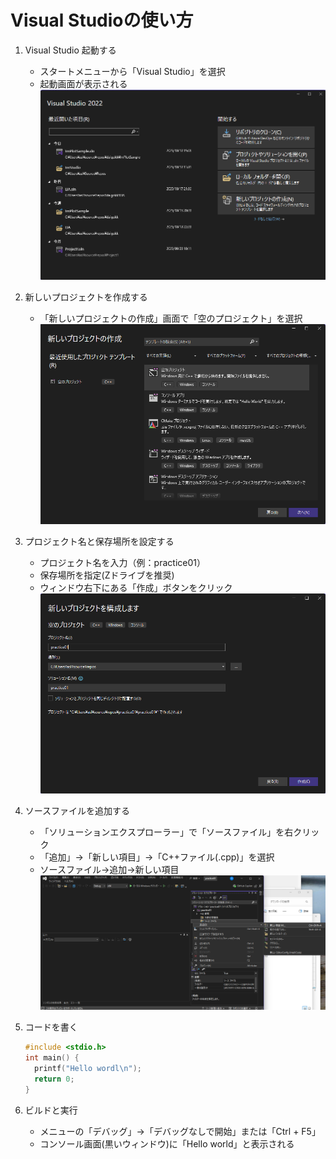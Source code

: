 # Visual Studioの使い方

1. Visual Studio 起動する
   - スタートメニューから「Visual Studio」を選択
   - 起動画面が表示される
  ![起動画面](./images/vs_01.png)
  
1. 新しいプロジェクトを作成する
   - 「新しいプロジェクトの作成」画面で「空のプロジェクト」を選択
  ![新しいプロジェクトの作成](./images/vs_02_01.png)

1. プロジェクト名と保存場所を設定する
   - プロジェクト名を入力（例：practice01）
   - 保存場所を指定(Zドライブを推奨)
   - ウィンドウ右下にある「作成」ボタンをクリック
   ![空のプロジェクト](./images/vs_03.png)
1. ソースファイルを追加する
   - 「ソリューションエクスプローラー」で「ソースファイル」を右クリック
   - 「追加」→「新しい項目」→「C++ファイル(.cpp)」を選択
   - ソースファイル->追加->新しい項目
    ![空のプロジェクト](./images/vs_04.png)
1. コードを書く
   ```cpp
   #include <stdio.h>
   int main() {
     printf("Hello wordl\n");
     return 0;
   }
   ```
3. ビルドと実行
   - メニューの「デバッグ」→「デバッグなしで開始」または「Ctrl + F5」
   - コンソール画面(黒いウィンドウ)に「Hello world」と表示される
